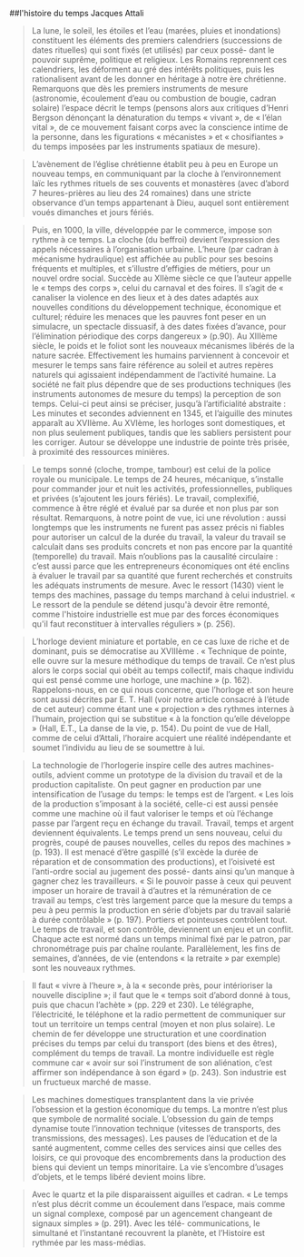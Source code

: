 ##l'histoire du temps 
Jacques Attali 

>La lune, le soleil, les étoiles et l’eau (marées, pluies et inondations)
constituent les éléments des premiers calendriers (successions
de dates rituelles) qui sont fixés (et utilisés) par ceux possé-
dant le pouvoir suprême, politique et religieux. Les Romains reprennent
ces calendriers, les déforment au gré des intérêts politiques,
puis les rationalisent avant de les donner en héritage à notre
ère chrétienne. Remarquons que dès les premiers instruments de
mesure (astronomie, écoulement d’eau ou combustion de bougie,
cadran solaire) l’espace décrit le temps (pensons alors aux critiques
d’Henri Bergson dénonçant la dénaturation du temps « vivant », de
« l’élan vital », de ce mouvement faisant corps avec la conscience
intime de la personne, dans les figurations « mécanistes » et « chosifiantes
» du temps imposées par les instruments spatiaux de mesure).

>L’avènement de l’église chrétienne établit peu à peu en Europe
un nouveau temps, en communiquant par la cloche à
l’environnement laïc les rythmes rituels de ses couvents et monastères (avec d’abord 7 heures-prières au lieu des 24 romaines) dans
une stricte observance d’un temps appartenant à Dieu, auquel sont
entièrement voués dimanches et jours fériés. 

>Puis, en 1000, la ville, développée par le commerce, impose son
rythme à ce temps. La cloche (du beffroi) devient l’expression des
appels nécessaires à l’organisation urbaine. L’heure (par cadran à
mécanisme hydraulique) est affichée au public pour ses besoins
fréquents et multiples, et s’illustre d’effigies de métiers, pour un
nouvel ordre social.
Succède au XIIème siècle ce que l’auteur appelle le « temps des
corps », celui du carnaval et des foires. Il s’agit de « canaliser la
violence en des lieux et à des dates adaptés aux nouvelles conditions
du développement technique, économique et culturel; réduire
les menaces que les pauvres font peser en un simulacre, un spectacle
dissuasif, à des dates fixées d’avance, pour l’élimination périodique
des corps dangereux » (p.90). Au XIIIème siècle, le poids et
le foliot sont les nouveaux mécanismes libérés de la nature sacrée.
Effectivement les humains parviennent à concevoir et mesurer le
temps sans faire référence au soleil et autres repères naturels qui
agissaient indépendamment de l’activité humaine. La société ne
fait plus dépendre que de ses productions techniques (les instruments
autonomes de mesure du temps) la perception de son temps.
Celui-ci peut ainsi se préciser, jusqu’à l’artificialité abstraite : Les
minutes et secondes adviennent en 1345, et l’aiguille des minutes
apparaît au XVIIème. Au XVIème, les horloges sont domestiques, et
non plus seulement publiques, tandis que les sabliers persistent
pour les corriger. Autour se développe une industrie de pointe très
prisée, à proximité des ressources minières. 

>Le temps sonné (cloche, trompe, tambour) est celui de la police
royale ou municipale. Le temps de 24 heures, mécanique, s’installe
pour commander jour et nuit les activités, professionnelles, publiques
et privées (s’ajoutent les jours fériés). Le travail, complexifié,
commence à être réglé et évalué par sa durée et non plus par son
résultat. Remarquons, à notre point de vue, ici une révolution : aussi
longtemps que les instruments ne furent pas assez précis ni fiables
pour autoriser un calcul de la durée du travail, la valeur du
travail se calculait dans ses produits concrets et non pas encore par
la quantité (temporelle) du travail. Mais n’oublions pas la causalité
circulaire : c’est aussi parce que les entrepreneurs économiques ont
été enclins à évaluer le travail par sa quantité que furent recherchés
et construits les adéquats instruments de mesure.
Avec le ressort (1430) vient le temps des machines, passage du
temps marchand à celui industriel. « Le ressort de la pendule se
détend jusqu'à devoir être remonté, comme l'histoire industrielle
est mue par des forces économiques qu'il faut reconstituer à intervalles
réguliers » (p. 256).

>L’horloge devient miniature et portable, en ce cas luxe de riche
et de dominant, puis se démocratise au XVIIIème
. « Technique de
pointe, elle ouvre sur la mesure méthodique du temps de travail.
Ce n’est plus alors le corps social qui obéit au temps collectif,
mais chaque individu qui est pensé comme une horloge, une machine
» (p. 162). Rappelons-nous, en ce qui nous concerne, que
l’horloge et son heure sont aussi décrites par E. T. Hall (voir notre
article consacré à l’étude de cet auteur) comme étant une « projection
» des rythmes internes à l’humain, projection qui se substitue
« à la fonction qu’elle développe » (Hall, E.T., La danse de la vie,
p. 154). Du point de vue de Hall, comme de celui d’Attali,
l’horaire acquiert une réalité indépendante et soumet l’individu au
lieu de se soumettre à lui. 

>La technologie de l’horlogerie inspire celle des autres machines-outils,
advient comme un prototype de la division du travail et
de la production capitaliste. On peut gagner en production par une
intensification de l’usage du temps: le temps est de l’argent. « Les
lois de la production s’imposant à la société, celle-ci est aussi pensée
comme une machine où il faut valoriser le temps et où
l’échange passe par l’argent reçu en échange du travail. Travail,
temps et argent deviennent équivalents. Le temps prend un sens
nouveau, celui du progrès, coupé de pauses nouvelles, celles du
repos des machines » (p. 193). Il est menacé d’être gaspillé (s’il
excède la durée de réparation et de consommation des productions),
et l’oisiveté est l’anti-ordre social au jugement des possé-
dants ainsi qu’un manque à gagner chez les travailleurs. « Si le
pouvoir passe à ceux qui peuvent imposer un horaire de travail à
d’autres et la rémunération de ce travail au temps, c’est très largement
parce que la mesure du temps a peu à peu permis la production
en série d’objets par du travail salarié à durée contrôlable
» (p. 197). Portiers et pointeuses contrôlent tout. Le temps de
travail, et son contrôle, deviennent un enjeu et un conflit. Chaque
acte est normé dans un temps minimal fixé par le patron, par chronométrage
puis par chaîne roulante. Parallèlement, les fins de semaines, d’années, de vie (entendons « la retraite » par exemple)
sont les nouveaux rythmes. 

>Il faut « vivre à l’heure », à la « seconde près, pour intérioriser
la nouvelle discipline »; il faut que le « temps soit d’abord donné à
tous, puis que chacun l’achète » (pp. 229 et 230). Le télégraphe,
l’électricité, le téléphone et la radio permettent de communiquer
sur tout un territoire un temps central (moyen et non plus solaire).
Le chemin de fer développe une structuration et une coordination
précises du temps par celui du transport (des biens et des êtres),
complément du temps de travail. La montre individuelle est règle
commune car « avoir sur soi l’instrument de son aliénation, c’est
affirmer son indépendance à son égard » (p. 243). Son industrie
est un fructueux marché de masse.

>Les machines domestiques transplantent dans la vie privée
l’obsession et la gestion économique du temps. La montre n’est
plus que symbole de normalité sociale. L’obsession du gain de
temps dynamise toute l’innovation technique (vitesses de transports,
des transmissions, des messages). Les pauses de l’éducation
et de la santé augmentent, comme celles des services ainsi que celles
des loisirs, ce qui provoque des encombrements dans la production
des biens qui devient un temps minoritaire. La vie s’encombre
d’usages d’objets, et le temps libéré devient moins libre. 

>Avec le quartz et la pile disparaissent aiguilles et
cadran. « Le temps n’est plus décrit comme un écoulement dans
l’espace, mais comme un signal complexe, composé par un agencement
changeant de signaux simples » (p. 291). Avec les télé-
communications, le simultané et l’instantané recouvrent la planète,
et l’Histoire est rythmée par les mass-médias. 
